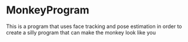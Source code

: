# MonkeyProgram
This is a program that uses face tracking and pose estimation in order to create a silly program that can make the monkey look like you
